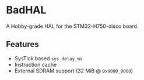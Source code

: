 # BadHAL

A Hobby-grade HAL for the STM32-H750-disco board.

## Features
- SysTick based `sys_delay_ms`
- Instruction cache
- External SDRAM support (32 MiB @ `0x9000_0000`)